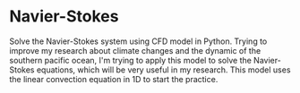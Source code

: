 # Navier-Stokes
Solve the Navier-Stokes system using CFD model in Python.
Trying to improve my research about climate changes and the dynamic of the southern pacific ocean, I'm trying to apply this model to solve the Navier-Stokes equations, which will be very useful in my research.
This model uses the linear convection equation in 1D to start the practice.
